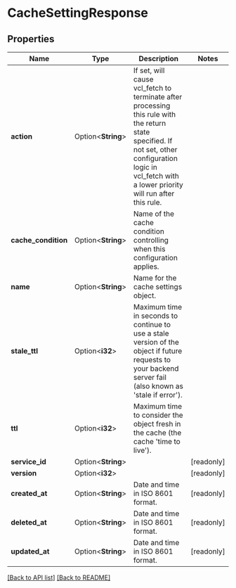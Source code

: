 # CacheSettingResponse

## Properties

Name | Type | Description | Notes
------------ | ------------- | ------------- | -------------
**action** | Option<**String**> | If set, will cause vcl_fetch to terminate after processing this rule with the return state specified. If not set, other configuration logic in vcl_fetch with a lower priority will run after this rule.  | 
**cache_condition** | Option<**String**> | Name of the cache condition controlling when this configuration applies. | 
**name** | Option<**String**> | Name for the cache settings object. | 
**stale_ttl** | Option<**i32**> | Maximum time in seconds to continue to use a stale version of the object if future requests to your backend server fail (also known as 'stale if error'). | 
**ttl** | Option<**i32**> | Maximum time to consider the object fresh in the cache (the cache 'time to live'). | 
**service_id** | Option<**String**> |  | [readonly]
**version** | Option<**i32**> |  | [readonly]
**created_at** | Option<**String**> | Date and time in ISO 8601 format. | [readonly]
**deleted_at** | Option<**String**> | Date and time in ISO 8601 format. | [readonly]
**updated_at** | Option<**String**> | Date and time in ISO 8601 format. | [readonly]

[[Back to API list]](../README.md#documentation-for-api-endpoints) [[Back to README]](../README.md)


